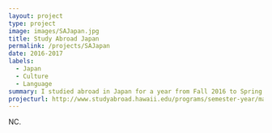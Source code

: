 ```yaml
---
layout: project
type: project
image: images/SAJapan.jpg
title: Study Abroad Japan
permalink: /projects/SAJapan
date: 2016-2017
labels:
  - Japan
  - Culture
  - Language
summary: I studied abroad in Japan for a year from Fall 2016 to Spring 2017.
projecturl: http://www.studyabroad.hawaii.edu/programs/semester-year/machida-japan/
---
```


NC.
